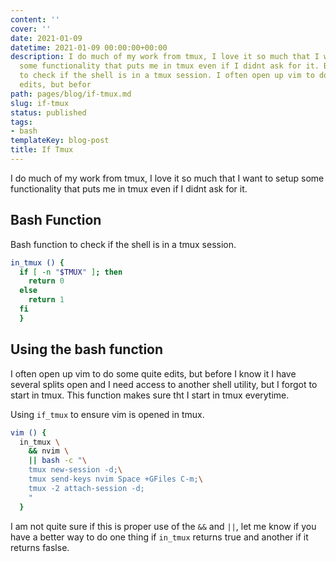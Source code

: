 ```yaml
---
content: ''
cover: ''
date: 2021-01-09
datetime: 2021-01-09 00:00:00+00:00
description: I do much of my work from tmux, I love it so much that I want to setup
  some functionality that puts me in tmux even if I didnt ask for it. Bash function
  to check if the shell is in a tmux session. I often open up vim to do some quite
  edits, but befor
path: pages/blog/if-tmux.md
slug: if-tmux
status: published
tags:
- bash
templateKey: blog-post
title: If Tmux
---
```


I do much of my work from tmux, I love it so much that I want to setup some functionality that puts me in tmux even if I didnt ask for it.


## Bash Function

Bash function to check if the shell is in a tmux session.

``` bash
in_tmux () {
  if [ -n "$TMUX" ]; then
    return 0
  else
    return 1
  fi
  }
```

## Using the bash function

I often open up vim to do some quite edits, but before I know it I have several splits open and I need access to another shell utility, but I forgot to start in tmux.  This function makes sure tht I start in tmux everytime.

Using `if_tmux` to ensure vim is opened in tmux.

``` bash
vim () { 
  in_tmux \
    && nvim \
    || bash -c "\
    tmux new-session -d;\
    tmux send-keys nvim Space +GFiles C-m;\
    tmux -2 attach-session -d;
    "
  }
```


I am not quite sure if this is proper use of the `&&` and `||`, let me know if you have a better way to do one thing if `in_tmux` returns true and another if it returns faslse.